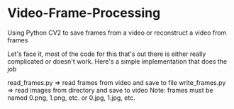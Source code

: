 # Video-Frame-Processing
Using Python CV2 to save frames from a video or reconstruct a video from frames

Let's face it, most of the code for this that's out there is either really complicated or doesn't work.
Here's a simple implementation that does the job

read_frames.py ⇒ read frames from video and save to file
write_frames.py ⇒ read images from directory and save to video
Note: frames must be named 0.png, 1.png, etc. or 0.jpg, 1.jpg, etc.
